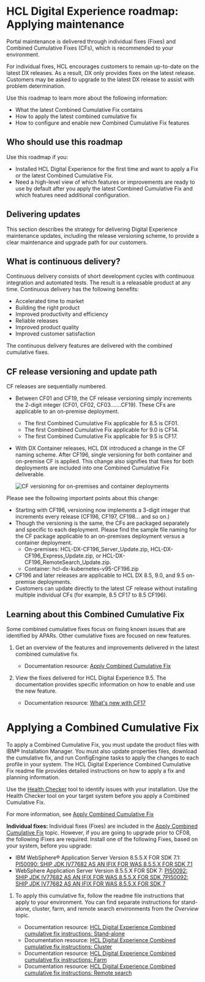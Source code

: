 # HCL Digital Experience roadmap: Applying maintenance

Portal maintenance is delivered through individual fixes (Fixes) and Combined Cumulative Fixes (CFs), which is recommended to your environment.

For individual fixes, HCL encourages customers to remain up-to-date on the latest DX releases. As a result, DX only provides fixes on the latest release. Customers may be asked to upgrade to the latest DX release to assist with problem determination.

Use this roadmap to learn more about the following information:

-   What the latest Combined Cumulative Fix contains
-   How to apply the latest combined cumulative fix
-   How to configure and enable new Combined Cumulative Fix features


## Who should use this roadmap

Use this roadmap if you:

-   Installed HCL Digital Experience for the first time and want to apply a Fix or the latest Combined Cumulative Fix.
-   Need a high-level view of which features or improvements are ready to use by default after you apply the latest Combined Cumulative Fix and which features need additional configuration.

## Delivering updates

This section describes the strategy for delivering Digital Experience maintenance updates, including the release versioning scheme, to provide a clear maintenance and upgrade path for our customers.

## What is continuous delivery?

Continuous delivery consists of short development cycles with continuous integration and automated tests. The result is a releasable product at any time. Continuous delivery has the following benefits:

-   Accelerated time to market
-   Building the right product
-   Improved productivity and efficiency
-   Reliable releases
-   Improved product quality
-   Improved customer satisfaction

The continuous delivery features are delivered with the combined cumulative fixes.

## CF release versioning and update path

CF releases are sequentially numbered.

-   Between CF01 and CF19, the CF release versioning simply increments the 2-digit integer (CF01, CF02, CF03…….CF19). These CFs are applicable to an on-premise deployment.
    -   The first Combined Cumulative Fix applicable for 8.5 is CF01.
    -   The first Combined Cumulative Fix applicable for 9.0 is CF14.
    -   The first Combined Cumulative Fix applicable for 9.5 is CF17.
-   With DX Container releases, HCL DX introduced a change in the CF naming scheme. After CF196, single versioning for both container and on-premise CF is applied. This change also signifies that fixes for both deployments are included into one Combined Cumulative Fix deliverable.

    ![CF versioning for on-premises and container deployments](../rm_install_deployment/rm_advanced_cfg/_img/rm_cf_onprem_container.png)

Please see the following important points about this change:

-   Starting with CF196, versioning now implements a 3-digit integer that increments every release (CF196, CF197, CF198… and so on.)
-   Though the versioning is the same, the CFs are packaged separately and specific to each deployment. Please find the sample file naming for the CF package applicable to an on-premises deployment versus a container deployment.
    -   On-premises: HCL-DX-CF196_Server_Update.zip, HCL-DX-CF196_Express_Update.zip, or HCL-DX-CF196_RemoteSearch_Update.zip.
    -   Container: hcl-dx-kubernetes-v95-CF196.zip
-   CF196 and later releases are applicable to HCL DX 8.5, 9.0, and 9.5 on-premise deployments.
-   Customers can update directly to the latest CF release without installing multiple individual CFs \(for example, 8.5 CF17 to 8.5 CF196).

## Learning about this Combined Cumulative Fix

Some combined cumulative fixes focus on fixing known issues that are identified by APARs. Other cumulative fixes are focused on new features.

1.  Get an overview of the features and improvements delivered in the latest combined cumulative fix.

    -   Documentation resource: [Apply Combined Cumulative Fix](../../../../../deployment/install/traditional/cf_install/index.md)
2.  View the fixes delivered for HCL Digital Experience 9.5. The documentation provides specific information on how to enable and use the new feature.

    -   Documentation resource: [What's new with CF17](../../../../../whatsnew/cf17/new_cf17.md)
    <!-- -   Documentation resource: [Fix for IBM WebSphere Application Server 9.0.5](../overview/was_905.md) -->

# Applying a Combined Cumulative Fix

To apply a Combined Cumulative Fix, you must update the product files with IBM® Installation Manager. You must also update properties files, download the cumulative fix, and run ConfigEngine tasks to apply the changes to each profile in your system. The HCL Digital Experience Combined Cumulative Fix readme file provides detailed instructions on how to apply a fix and planning information.

Use the [Health Checker](../../../../../deployment/install/traditional/cf_install/ccf_95_health_checker.md) tool to identify issues with your installation. Use the Health Checker tool on your target system before you apply a Combined Cumulative Fix.

For more information, see [Apply Combined Cumulative Fix](../../../../../deployment/install/traditional/cf_install/index.md)

**Individual fixes:** Individual fixes (Fixes) are included in the [Apply Combined Cumulative Fix](../../../../../deployment/install/traditional/cf_install/index.md) topic. However, if you are going to upgrade prior to CF08, the following iFixes are required. Install one of the following Fixes, based on your system, before you upgrade:

-   IBM WebSphere® Application Server Version 8.5.5.X FOR SDK 7.1: [PI50090: SHIP JDK IV77682 AS AN IFIX FOR WAS 8.5.5.X FOR SDK 7.1](https://support.hcltechsw.com/csm)
-   WebSphere Application Server Version 8.5.5.X FOR SDK 7: [PI50092: SHIP JDK IV77682 AS AN IFIX FOR WAS 8.5.5.X FOR SDK 7PI50092: SHIP JDK IV77682 AS AN IFIX FOR WAS 8.5.5.X FOR SDK 7](https://support.hcltechsw.com/csm)

1.  To apply this cumulative fix, follow the readme file instructions that apply to your environment. You can find separate instructions for stand-alone, cluster, farm, and remote search environments from the *Overview* topic.

    -   Documentation resource: [HCL Digital Experience Combined cumulative fix instructions: Stand-alone](../../../../../deployment/install/traditional/cf_install/ccf_95_standalone.md)
    -   Documentation resource: [HCL Digital Experience Combined cumulative fix instructions: Cluster](../../../../../deployment/install/traditional/cf_install/ccf_95_cluster.md)
    -   Documentation resource: [HCL Digital Experience Combined cumulative fix instructions: Farm](../../../../../deployment/install/traditional/cf_install/ccf_95_farm.md)
    -   Documentation resource: [HCL Digital Experience Combined cumulative fix instructions: Remote search](../../../../../deployment/install/traditional/cf_install/ccf_95_remote_search.md)

